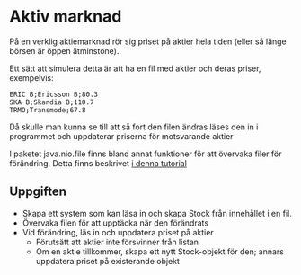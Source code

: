 # Aktiv marknad

På en verklig aktiemarknad rör sig priset på aktier hela tiden (eller så länge börsen är öppen åtminstone).

Ett sätt att simulera detta är att ha en fil med aktier och deras priser, exempelvis:

	ERIC B;Ericsson B;80.3
	SKA B;Skandia B;110.7
	TRMO;Transmode;67.8

Då skulle man kunna se till att så fort den filen ändras läses den in i programmet och uppdaterar priserna för motsvarande aktier

I paketet java.nio.file finns bland annat funktioner för att övervaka filer för förändring. Detta finns beskrivet [i denna tutorial](http://docs.oracle.com/javase/tutorial/essential/io/notification.html)

## Uppgiften

* Skapa ett system som kan läsa in och skapa Stock från innehållet i en fil.
* Övervaka filen för att upptäcka när den förändrats
* Vid förändring, läs in och uppdatera priset på aktier
	* Förutsätt att aktier inte försvinner från listan
	* Om en aktie tillkommer, skapa ett nytt Stock-objekt för den; annars uppdatera priset på existerande objekt
	

